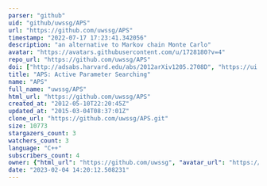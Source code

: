 ```yaml
---
parser: "github"
uid: "github/uwssg/APS"
url: "https://github.com/uwssg/APS"
timestamp: "2022-07-17 17:23:41.342056"
description: "an alternative to Markov chain Monte Carlo"
avatar: "https://avatars.githubusercontent.com/u/1728180?v=4"
repo_url: "https://github.com/uwssg/APS"
doi: ["http://adsabs.harvard.edu/abs/2012arXiv1205.2708D", "https://ui.adsabs.harvard.edu/abs/2014ascl.soft08021D/abstract"]
title: "APS: Active Parameter Searching"
name: "APS"
full_name: "uwssg/APS"
html_url: "https://github.com/uwssg/APS"
created_at: "2012-05-10T22:20:45Z"
updated_at: "2015-03-04T08:37:01Z"
clone_url: "https://github.com/uwssg/APS.git"
size: 10773
stargazers_count: 3
watchers_count: 3
language: "C++"
subscribers_count: 4
owner: {"html_url": "https://github.com/uwssg", "avatar_url": "https://avatars.githubusercontent.com/u/1728180?v=4", "login": "uwssg", "type": "Organization"}
date: "2023-02-04 14:20:12.508231"
---
```

